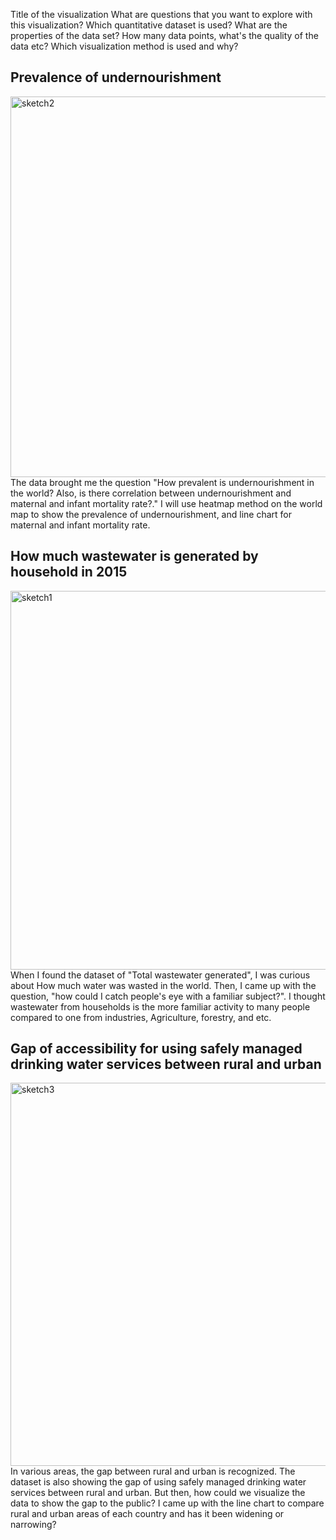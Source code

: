 Title of the visualization 
What are questions that you want to explore with this visualization?
Which quantitative dataset is used? 
What are the properties of the data set? How many data points, what's the quality of the data etc?
Which visualization method is used and why?

## Prevalence of undernourishment
<img width="609" alt="sketch2" src="https://user-images.githubusercontent.com/86972559/191416830-29a04287-6633-4b62-9519-a0e812243da7.png">
The data brought me the question "How prevalent is undernourishment in the world?  Also, is there correlation between undernourishment and maternal and infant mortality rate?." I will use heatmap method on the world map to show the prevalence of undernourishment, and line chart for maternal and infant mortality rate.

## How much wastewater is generated by household in 2015
<img width="606" alt="sketch1" src="https://user-images.githubusercontent.com/86972559/191416813-90e9ebe3-d354-4d82-99f5-8a6a15cb6e91.png">
When I found the dataset of "Total wastewater generated", I was curious about How much water was wasted in the world. Then, I came up with the question, "how could I catch people's eye with a familiar subject?". I thought wastewater from households is the more familiar activity to many people compared to one from industries, Agriculture, forestry, and etc.

## Gap of accessibility for using safely managed drinking water services between rural and urban
<img width="613" alt="sketch3" src="https://user-images.githubusercontent.com/86972559/191589552-01d9acac-1127-44c8-9117-a4fcad4e5026.png">
In various areas, the gap between rural and urban is recognized. The dataset is also showing the gap of using safely managed drinking water services between rural and urban. But then, how could we visualize the data to show the gap to the public? I came up with the line chart to compare rural and urban areas of each country and has it been widening or narrowing? 

